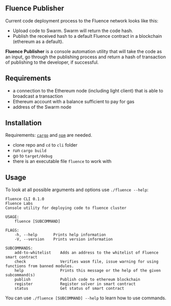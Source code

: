 ## Fluence Publisher

Current code deployment process to the Fluence network looks like this:

- Upload code to Swarm. Swarm will return the code hash.
- Publish the received hash to a default Fluence contract in a blockchain (ethereum as a default).

**Fluence Publisher** is a console automation utility that will take the code as an input, go through the publishing process and return a hash of transaction of publishing to the developer, if successful.

 ## Requirements
 
- a connection to the Ethereum node (including light client) that is able to broadcast a transaction
- Ethereum account with a balance sufficient to pay for gas
- address of the Swarm node

## Installation

Requirements: [`cargo`](https://doc.rust-lang.org/cargo/getting-started/installation.html) and [`npm`](https://www.npmjs.com/get-npm) are needed.

- clone repo and `cd` to `cli` folder
- run `cargo build`
- go to `target/debug`
- there is an executable file `fluence` to work with

## Usage

To look at all possible arguments and options use `./fluence --help`:

```
Fluence CLI 0.1.0
Fluence Labs
Console utility for deploying code to fluence cluster

USAGE:
    fluence [SUBCOMMAND]

FLAGS:
    -h, --help       Prints help information
    -V, --version    Prints version information

SUBCOMMANDS:
    add-to-whitelist    Adds an address to the whitelist of Fluence smart contract
    check               Verifies wasm file, issue warning for using functions from banned modules.
    help                Prints this message or the help of the given subcommand(s)
    publish             Publish code to ethereum blockchain
    register            Register solver in smart contract
    status              Get status of smart contract
```

You can use `./fluence [SUBCOMMAND] --help` to learn how to use commands.

